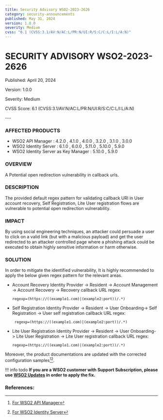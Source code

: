 ```yaml
---
title: Security Advisory WSO2-2023-2626
category: security-announcements
published: May 31, 2024
version: 1.0.0
severity: Medium
cvss: "6.1 (CVSS:3.1/AV:N/AC:L/PR:N/UI:R/S:C/C:L/I:L/A:N)"
---
```


# SECURITY ADVISORY WSO2-2023-2626

<p class="doc-info">Published: April 20, 2024</p>
<p class="doc-info">Version: 1.0.0</p>
<p class="doc-info">Severity: Medium</p>
<p class="doc-info">CVSS Score: 6.1 (CVSS:3.1/AV:N/AC:L/PR:N/UI:R/S:C/C:L/I:L/A:N)</p>
---

### AFFECTED PRODUCTS
* WSO2 API Manager : 4.2.0 , 4.1.0 , 4.0.0 , 3.2.0 , 3.1.0 , 3.0.0
* WSO2 Identity Server : 6.1.0 , 6.0.0 , 5.11.0 , 5.10.0 , 5.9.0
* WSO2 Identity Server as Key Manager : 5.10.0 , 5.9.0


### OVERVIEW
A Potential open redirection vulnerability in callback urls.


### DESCRIPTION
The provided default regex pattern for validating callback URI in User account recovery, Self Registration, Lite User registration flows are vulnerable to potential open redirection vulnerability.


### IMPACT
By using social engineering techniques, an attacker could persuade a user to click on a valid link (but with a malicious payload) and get the user redirected to an attacker controlled page where a phishing attack could be executed to obtain highly sensitive information or harm otherwise.


### SOLUTION
In order to mitigate the identified vulnerability, It is highly recommended to apply the below given regex pattern for the relevant areas.

* Account Recovery
    Identity Provider -> Resident -> Account Management -> Account Recovery -> Recovery callback URL regex: 
    
    ```
    regexp=(https://((example1.com)|(example2:port))/.*)
    ```

* Self Registration
    Identity Provider -> Resident -> User Onboarding-> Self Registration -> User self registration callback URL regex: 
    
    ```
     regexp=(https://((example1.com)|(example2:port))/.*)
    ```

* Lite User Registration
    Identity Provider -> Resident -> User Onboarding-> Lite User Registration -> Lite User registration callback URL regex: 
    
    ```
    regexp=(https://((example1.com)|(example2:port))/.*)
    ```

Moreover, the product documentations are updated with the corrected configuration samples[^1][^2].


!!! info todo
    **If you are a WSO2 customer with Support Subscription, please use [WSO2 Updates](https://wso2.com/updates/) in order to apply the fix.**


### References:
[^1]: [For WSO2 API Manager](https://apim.docs.wso2.com/en/latest/install-and-setup/setup/deployment-best-practices/security-guidelines-for-production-deployment/#runtime-level-security)
[^2]: [For WSO2 Identity Server](https://is.docs.wso2.com/en/5.11.0/administer/product-level-security-guidelines/)

